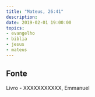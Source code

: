 ```yaml
---
title: "Mateus, 26:41"
description: 
date: 2019-02-01 19:00:00
topics: 
- evangelho
- biblia
- jesus
- mateus
---
```




## Fonte
Livro - XXXXXXXXXXX, Emmanuel
